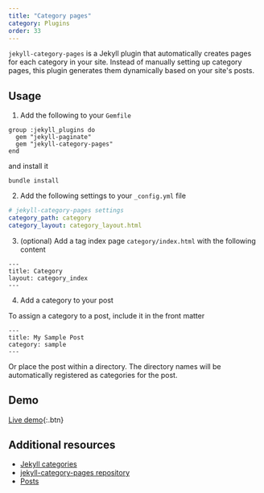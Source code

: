 ```yaml
---
title: "Category pages"
category: Plugins
order: 33
---
```


`jekyll-category-pages` is a Jekyll plugin that automatically creates pages for each category in your site. Instead of manually setting up category pages, this plugin generates them dynamically based on your site's posts.


## Usage

1. Add the following to your `Gemfile`

```
group :jekyll_plugins do
  gem "jekyll-paginate"
  gem "jekyll-category-pages"
end
```

and install it

```
bundle install
```

2. Add the following settings to your `_config.yml` file

```yaml
# jekyll-category-pages settings
category_path: category
category_layout: category_layout.html
```

3. (optional) Add a tag index page `category/index.html` with the following content

```text
---
title: Category
layout: category_index
---
```

4. Add a category to your post

To assign a category to a post, include it in the front matter

```text
---
title: My Sample Post
category: sample
---
```

Or place the post within a directory.  The directory names will be automatically registered as categories for the post.

## Demo

[Live demo](../../category/index.html){:.btn}

## Additional resources

- [Jekyll categories](https://jekyllrb.com/docs/posts/#categories)
- [jekyll-category-pages repository](https://github.com/field-theory/jekyll-category-pages)
- [Posts](../posts.md#categories)
